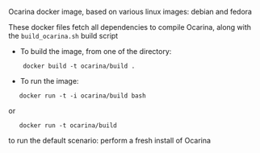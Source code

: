  Ocarina docker image, based on various linux images: debian and fedora

 These docker files fetch all dependencies to compile Ocarina, along
 with the `build_ocarina.sh` build script

* To build the image, from one of the directory:
```
    docker build -t ocarina/build .
```

* To run the image:
```
   docker run -t -i ocarina/build bash
```

or

```
   docker run -t ocarina/build
```

to run the default scenario: perform a fresh install of Ocarina
